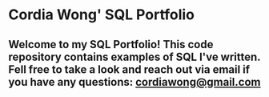 # Cordia Wong' SQL Portfolio

## Welcome to my SQL Portfolio! This code repository contains examples of SQL I've written. Fell free to take a look and reach out via email if you have any questions: cordiawong@gmail.com
